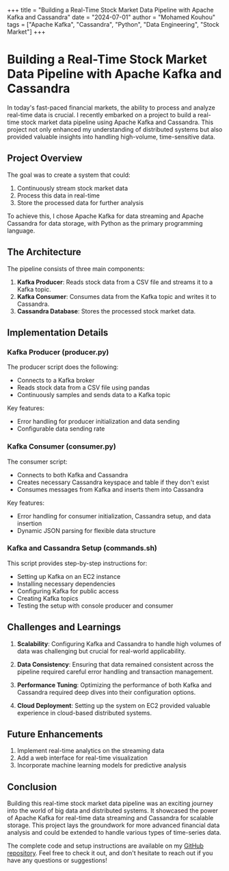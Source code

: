 +++
title = "Building a Real-Time Stock Market Data Pipeline with Apache Kafka and Cassandra"
date = "2024-07-01"
author = "Mohamed Kouhou"
tags = ["Apache Kafka", "Cassandra", "Python", "Data Engineering", "Stock Market"]
+++

# Building a Real-Time Stock Market Data Pipeline with Apache Kafka and Cassandra

In today's fast-paced financial markets, the ability to process and analyze real-time data is crucial. I recently embarked on a project to build a real-time stock market data pipeline using Apache Kafka and Cassandra. This project not only enhanced my understanding of distributed systems but also provided valuable insights into handling high-volume, time-sensitive data.

## Project Overview

The goal was to create a system that could:

1. Continuously stream stock market data
2. Process this data in real-time
3. Store the processed data for further analysis

To achieve this, I chose Apache Kafka for data streaming and Apache Cassandra for data storage, with Python as the primary programming language.

## The Architecture

The pipeline consists of three main components:

1. **Kafka Producer**: Reads stock data from a CSV file and streams it to a Kafka topic.
2. **Kafka Consumer**: Consumes data from the Kafka topic and writes it to Cassandra.
3. **Cassandra Database**: Stores the processed stock market data.

## Implementation Details

### Kafka Producer (producer.py)

The producer script does the following:

- Connects to a Kafka broker
- Reads stock data from a CSV file using pandas
- Continuously samples and sends data to a Kafka topic

Key features:
- Error handling for producer initialization and data sending
- Configurable data sending rate

### Kafka Consumer (consumer.py)

The consumer script:

- Connects to both Kafka and Cassandra
- Creates necessary Cassandra keyspace and table if they don't exist
- Consumes messages from Kafka and inserts them into Cassandra

Key features:
- Error handling for consumer initialization, Cassandra setup, and data insertion
- Dynamic JSON parsing for flexible data structure

### Kafka and Cassandra Setup (commands.sh)

This script provides step-by-step instructions for:

- Setting up Kafka on an EC2 instance
- Installing necessary dependencies
- Configuring Kafka for public access
- Creating Kafka topics
- Testing the setup with console producer and consumer

## Challenges and Learnings

1. **Scalability**: Configuring Kafka and Cassandra to handle high volumes of data was challenging but crucial for real-world applicability.

2. **Data Consistency**: Ensuring that data remained consistent across the pipeline required careful error handling and transaction management.

3. **Performance Tuning**: Optimizing the performance of both Kafka and Cassandra required deep dives into their configuration options.

4. **Cloud Deployment**: Setting up the system on EC2 provided valuable experience in cloud-based distributed systems.

## Future Enhancements

1. Implement real-time analytics on the streaming data
2. Add a web interface for real-time visualization
3. Incorporate machine learning models for predictive analysis

## Conclusion

Building this real-time stock market data pipeline was an exciting journey into the world of big data and distributed systems. It showcased the power of Apache Kafka for real-time data streaming and Cassandra for scalable storage. This project lays the groundwork for more advanced financial data analysis and could be extended to handle various types of time-series data.

The complete code and setup instructions are available on my [GitHub repository](https://github.com/KouhouMed/stock-data-real-time-data-pipeline). Feel free to check it out, and don't hesitate to reach out if you have any questions or suggestions!